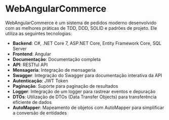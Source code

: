 # WebAngularCommerce

WebAngularCommerce é um sistema de pedidos moderno desenvolvido com as melhores práticas de TDD, DDD, SOLID e padrões de projeto. Ele utiliza as seguintes tecnologias:

- **Backend**: C#, .NET Core 7, ASP.NET Core, Entity Framework Core, SQL Server
- **Frontend**: Angular
- **Documentação**: Documentação completa
- **API**: RESTful API
- **Mensageria**: Integração de mensageria
- **Swagger**: Integração do Swagger para documentação interativa da API
- **Autenticação**: JWT Token
- **Paginação**: Suporte para paginação de resultados
- **Logger**: Integração de um logger para rastrear eventos e depuração
- **DTOs**: Utilização de DTOs (Data Transfer Objects) para transferência eficiente de dados
- **AutoMapper**: Mapeamento de objetos com AutoMapper para simplificar a conversão de entidades
